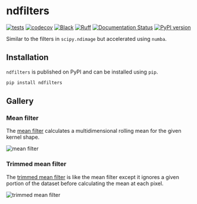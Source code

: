 # ndfilters

[![tests](https://github.com/sun-data/ndfilters/actions/workflows/tests.yml/badge.svg)](https://github.com/sun-data/ndfilters/actions/workflows/tests.yml)
[![codecov](https://codecov.io/gh/sun-data/ndfilters/graph/badge.svg?token=BFTOVSyFtf)](https://codecov.io/gh/sun-data/ndfilters)
[![Black](https://github.com/sun-data/ndfilters/actions/workflows/black.yml/badge.svg)](https://github.com/sun-data/ndfilters/actions/workflows/black.yml)
[![Ruff](https://github.com/sun-data/ndfilters/actions/workflows/ruff.yml/badge.svg)](https://github.com/sun-data/ndfilters/actions/workflows/ruff.yml)
[![Documentation Status](https://readthedocs.org/projects/ndfilters/badge/?version=latest)](https://ndfilters.readthedocs.io/en/latest/?badge=latest)
[![PyPI version](https://badge.fury.io/py/ndfilters.svg)](https://badge.fury.io/py/ndfilters)

Similar to the filters in `scipy.ndimage` but accelerated using `numba`.

## Installation

`ndfilters` is published on PyPI and can be installed using `pip`.

```bash
pip install ndfilters
```

## Gallery

### Mean filter

The [mean filter](https://ndfilters.readthedocs.io/en/latest/_autosummary/ndfilters.mean_filter.html#ndfilters.mean_filter)
calculates a multidimensional rolling mean for the given kernel shape.

![mean filter](https://ndfilters.readthedocs.io/en/latest/_images/ndfilters.mean_filter_0_3.png)

### Trimmed mean filter

The  [trimmed mean filter](https://ndfilters.readthedocs.io/en/latest/_autosummary/ndfilters.trimmed_mean_filter.html#ndfilters.trimmed_mean_filter)
is like the mean filter except it ignores a given portion of the dataset before calculating the mean at each pixel.

![trimmed mean filter](https://ndfilters.readthedocs.io/en/latest/_images/ndfilters.trimmed_mean_filter_0_0.png)
